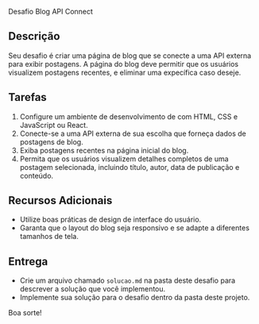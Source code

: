 Desafio Blog API Connect

## Descrição

Seu desafio é criar uma página de blog que se conecte a uma API externa para exibir postagens. A página do blog deve permitir que os usuários visualizem postagens recentes, e eliminar uma expecífica caso deseje.

## Tarefas

1. Configure um ambiente de desenvolvimento de com HTML, CSS e JavaScript ou React.
2. Conecte-se a uma API externa de sua escolha que forneça dados de postagens de blog.
3. Exiba postagens recentes na página inicial do blog.
5. Permita que os usuários visualizem detalhes completos de uma postagem selecionada, incluindo título, autor, data de publicação e conteúdo.

## Recursos Adicionais

- Utilize boas práticas de design de interface do usuário.
- Garanta que o layout do blog seja responsivo e se adapte a diferentes tamanhos de tela.

## Entrega

- Crie um arquivo chamado `solucao.md` na pasta deste desafio para descrever a solução que você implementou.
- Implemente sua solução para o desafio dentro da pasta deste projeto.

Boa sorte!